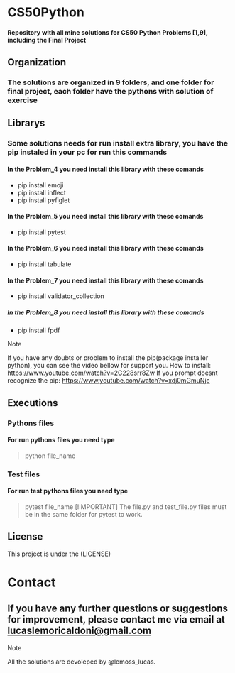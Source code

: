 # CS50Python
#### Repository with all mine solutions for CS50 Python Problems [1,9], including the Final Project
## Organization
### The solutions are organized in 9 folders, and one folder for final project, each folder have the pythons with solution of exercise
## Librarys
### Some solutions needs for run install extra library, you have the pip instaled in your pc for run this commands
#### In the Problem_4 you need install this library with these comands
- pip install emoji
- pip install inflect
- pip install pyfiglet
#### In the Problem_5 you need install this library with these comands
- pip install pytest
#### In the Problem_6 you need install this library with these comands
- pip install tabulate
#### In the Problem_7 you need install this library with these comands
- pip install validator_collection
##### In the Problem_8 you need install this library with these comands
- pip install fpdf
>[!NOTE] 
> If you have any doubts or problem to install the pip(package installer python), you can see the video bellow for support you. How to install: https://www.youtube.com/watch?v=2C228srr8Zw If you prompt doesnt recognize the pip: https://www.youtube.com/watch?v=xdj0mGmuNjc
## Executions 
### Pythons files
#### For run pythons files you need type
> python file_name
### Test files
#### For run test pythons files you need type
> pytest file_name
>[!IMPORTANT]
> The file.py and test_file.py files must be in the same folder for pytest to work.
## License
This project is under the (LICENSE) 
# Contact
## If you have any further questions or suggestions for improvement, please contact me via email at lucaslemoricaldoni@gmail.com
> [!NOTE]
> All the solutions are devoleped by @lemoss_lucas.